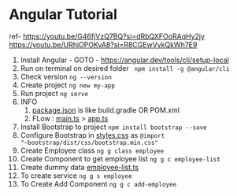 # Angular Tutorial

ref-
https://youtu.be/G46fjVzQ7BQ?si=dRbQXFOoRAqHy2jy
https://youtu.be/URhjOPOKvA8?si=R8CGEwVykQkWh7E9

1. Install Angular  - GOTO - https://angular.dev/tools/cli/setup-local
2. Run on terminal on desired folder  ``` npm install -g @angular/cli```
3. Check version ```ng --version```
4. Create project ```ng new my-app```
5. Run project ```ng serve```
6. INFO
   1. [package.json](ems-angular-frontend/package.json) is like build.gradle OR POM.xml
   2. FLow : [main.ts](ems-angular-frontend/src/main.ts) > [app.ts](ems-angular-frontend/src/app/app.ts)
7. Install Bootstrap to project ``` npm install bootstrap --save ```
8. Configure Bootstrap in [styles.css](ems-angular-frontend/src/styles.css) as ```@import "~bootstrap/dist/css/bootstrap.min.css"```
9. Create Employee class ```ng g class employee```
10. Create Component to get employee list ```ng g c employee-list```
11. Create dummy data [employee-list.ts](ems-angular-frontend/src/app/employee-list/employee-list.ts)
12. To create service `ng g s employee`
13. To Create Add Component `ng g c add-employee`
